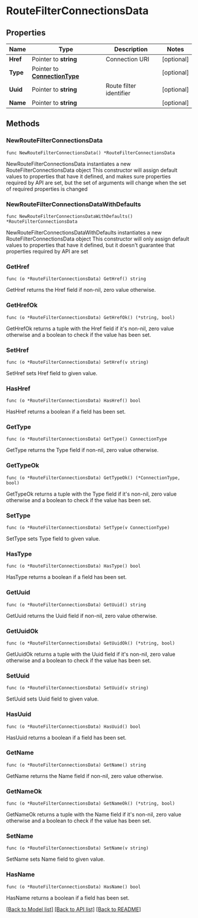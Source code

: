 # RouteFilterConnectionsData

## Properties

Name | Type | Description | Notes
------------ | ------------- | ------------- | -------------
**Href** | Pointer to **string** | Connection URI | [optional] 
**Type** | Pointer to [**ConnectionType**](ConnectionType.md) |  | [optional] 
**Uuid** | Pointer to **string** | Route filter identifier | [optional] 
**Name** | Pointer to **string** |  | [optional] 

## Methods

### NewRouteFilterConnectionsData

`func NewRouteFilterConnectionsData() *RouteFilterConnectionsData`

NewRouteFilterConnectionsData instantiates a new RouteFilterConnectionsData object
This constructor will assign default values to properties that have it defined,
and makes sure properties required by API are set, but the set of arguments
will change when the set of required properties is changed

### NewRouteFilterConnectionsDataWithDefaults

`func NewRouteFilterConnectionsDataWithDefaults() *RouteFilterConnectionsData`

NewRouteFilterConnectionsDataWithDefaults instantiates a new RouteFilterConnectionsData object
This constructor will only assign default values to properties that have it defined,
but it doesn't guarantee that properties required by API are set

### GetHref

`func (o *RouteFilterConnectionsData) GetHref() string`

GetHref returns the Href field if non-nil, zero value otherwise.

### GetHrefOk

`func (o *RouteFilterConnectionsData) GetHrefOk() (*string, bool)`

GetHrefOk returns a tuple with the Href field if it's non-nil, zero value otherwise
and a boolean to check if the value has been set.

### SetHref

`func (o *RouteFilterConnectionsData) SetHref(v string)`

SetHref sets Href field to given value.

### HasHref

`func (o *RouteFilterConnectionsData) HasHref() bool`

HasHref returns a boolean if a field has been set.

### GetType

`func (o *RouteFilterConnectionsData) GetType() ConnectionType`

GetType returns the Type field if non-nil, zero value otherwise.

### GetTypeOk

`func (o *RouteFilterConnectionsData) GetTypeOk() (*ConnectionType, bool)`

GetTypeOk returns a tuple with the Type field if it's non-nil, zero value otherwise
and a boolean to check if the value has been set.

### SetType

`func (o *RouteFilterConnectionsData) SetType(v ConnectionType)`

SetType sets Type field to given value.

### HasType

`func (o *RouteFilterConnectionsData) HasType() bool`

HasType returns a boolean if a field has been set.

### GetUuid

`func (o *RouteFilterConnectionsData) GetUuid() string`

GetUuid returns the Uuid field if non-nil, zero value otherwise.

### GetUuidOk

`func (o *RouteFilterConnectionsData) GetUuidOk() (*string, bool)`

GetUuidOk returns a tuple with the Uuid field if it's non-nil, zero value otherwise
and a boolean to check if the value has been set.

### SetUuid

`func (o *RouteFilterConnectionsData) SetUuid(v string)`

SetUuid sets Uuid field to given value.

### HasUuid

`func (o *RouteFilterConnectionsData) HasUuid() bool`

HasUuid returns a boolean if a field has been set.

### GetName

`func (o *RouteFilterConnectionsData) GetName() string`

GetName returns the Name field if non-nil, zero value otherwise.

### GetNameOk

`func (o *RouteFilterConnectionsData) GetNameOk() (*string, bool)`

GetNameOk returns a tuple with the Name field if it's non-nil, zero value otherwise
and a boolean to check if the value has been set.

### SetName

`func (o *RouteFilterConnectionsData) SetName(v string)`

SetName sets Name field to given value.

### HasName

`func (o *RouteFilterConnectionsData) HasName() bool`

HasName returns a boolean if a field has been set.


[[Back to Model list]](../README.md#documentation-for-models) [[Back to API list]](../README.md#documentation-for-api-endpoints) [[Back to README]](../README.md)


